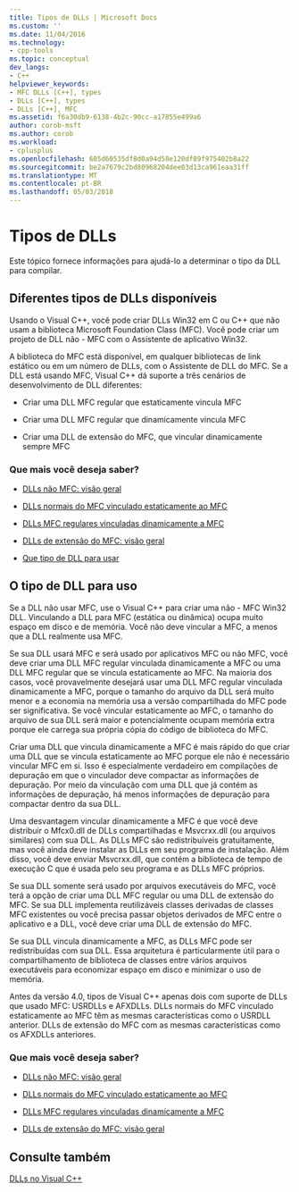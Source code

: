 ```yaml
---
title: Tipos de DLLs | Microsoft Docs
ms.custom: ''
ms.date: 11/04/2016
ms.technology:
- cpp-tools
ms.topic: conceptual
dev_langs:
- C++
helpviewer_keywords:
- MFC DLLs [C++], types
- DLLs [C++], types
- DLLs [C++], MFC
ms.assetid: f6a30db9-6138-4b2c-90cc-a17855e499a6
author: corob-msft
ms.author: corob
ms.workload:
- cplusplus
ms.openlocfilehash: 605d60535df8d0a94d58e120df89f975402b8a22
ms.sourcegitcommit: be2a7679c2bd80968204dee03d13ca961eaa31ff
ms.translationtype: MT
ms.contentlocale: pt-BR
ms.lasthandoff: 05/03/2018
---
```

# <a name="kinds-of-dlls"></a>Tipos de DLLs
Este tópico fornece informações para ajudá-lo a determinar o tipo da DLL para compilar.  
  
##  <a name="_core_the_different_kinds_of_dlls_available_with_visual_c.2b2b"></a> Diferentes tipos de DLLs disponíveis  
 Usando o Visual C++, você pode criar DLLs Win32 em C ou C++ que não usam a biblioteca Microsoft Foundation Class (MFC). Você pode criar um projeto de DLL não - MFC com o Assistente de aplicativo Win32.  
  
 A biblioteca do MFC está disponível, em qualquer bibliotecas de link estático ou em um número de DLLs, com o Assistente de DLL do MFC. Se a DLL está usando MFC, Visual C++ dá suporte a três cenários de desenvolvimento de DLL diferentes:  
  
-   Criar uma DLL MFC regular que estaticamente vincula MFC  
  
-   Criar uma DLL MFC regular que dinamicamente vincula MFC  
  
-   Criar uma DLL de extensão do MFC, que vincular dinamicamente sempre MFC  
  
### <a name="what-do-you-want-to-know-more-about"></a>Que mais você deseja saber?  
  
-   [DLLs não MFC: visão geral](../build/non-mfc-dlls-overview.md)  
  
-   [DLLs normais do MFC vinculado estaticamente ao MFC](../build/regular-dlls-statically-linked-to-mfc.md)  
  
-   [DLLs MFC regulares vinculadas dinamicamente a MFC](../build/regular-dlls-dynamically-linked-to-mfc.md)  
  
-   [DLLs de extensão do MFC: visão geral](../build/extension-dlls-overview.md)  
  
-   [Que tipo de DLL para usar](#_core_which_kind_of_dll_to_use)  
  
##  <a name="_core_which_kind_of_dll_to_use"></a> O tipo de DLL para uso  
 Se a DLL não usar MFC, use o Visual C++ para criar uma não - MFC Win32 DLL. Vinculando a DLL para MFC (estática ou dinâmica) ocupa muito espaço em disco e de memória. Você não deve vincular a MFC, a menos que a DLL realmente usa MFC.  
  
 Se sua DLL usará MFC e será usado por aplicativos MFC ou não MFC, você deve criar uma DLL MFC regular vinculada dinamicamente a MFC ou uma DLL MFC regular que se vincula estaticamente ao MFC. Na maioria dos casos, você provavelmente desejará usar uma DLL MFC regular vinculada dinamicamente a MFC, porque o tamanho do arquivo da DLL será muito menor e a economia na memória usa a versão compartilhada do MFC pode ser significativa. Se você vincular estaticamente ao MFC, o tamanho do arquivo de sua DLL será maior e potencialmente ocupam memória extra porque ele carrega sua própria cópia do código de biblioteca do MFC.  
  
 Criar uma DLL que vincula dinamicamente a MFC é mais rápido do que criar uma DLL que se vincula estaticamente ao MFC porque ele não é necessário vincular MFC em si. Isso é especialmente verdadeiro em compilações de depuração em que o vinculador deve compactar as informações de depuração. Por meio da vinculação com uma DLL que já contém as informações de depuração, há menos informações de depuração para compactar dentro da sua DLL.  
  
 Uma desvantagem vincular dinamicamente a MFC é que você deve distribuir o Mfcx0.dll de DLLs compartilhadas e Msvcrxx.dll (ou arquivos similares) com sua DLL. As DLLs MFC são redistribuíveis gratuitamente, mas você ainda deve instalar as DLLs em seu programa de instalação. Além disso, você deve enviar Msvcrxx.dll, que contém a biblioteca de tempo de execução C que é usada pelo seu programa e as DLLs MFC próprios.  
  
 Se sua DLL somente será usado por arquivos executáveis do MFC, você terá a opção de criar uma DLL MFC regular ou uma DLL de extensão do MFC. Se sua DLL implementa reutilizáveis classes derivadas de classes MFC existentes ou você precisa passar objetos derivados de MFC entre o aplicativo e a DLL, você deve criar uma DLL de extensão do MFC.  
  
 Se sua DLL vincula dinamicamente a MFC, as DLLs MFC pode ser redistribuídas com sua DLL. Essa arquitetura é particularmente útil para o compartilhamento de biblioteca de classes entre vários arquivos executáveis para economizar espaço em disco e minimizar o uso de memória.  
  
 Antes da versão 4.0, tipos de Visual C++ apenas dois com suporte de DLLs que usado MFC: USRDLLs e AFXDLLs. DLLs normais do MFC vinculado estaticamente ao MFC têm as mesmas características como o USRDLL anterior. DLLs de extensão do MFC com as mesmas características como os AFXDLLs anteriores.  
  
### <a name="what-do-you-want-to-know-more-about"></a>Que mais você deseja saber?  
  
-   [DLLs não MFC: visão geral](../build/non-mfc-dlls-overview.md)  
  
-   [DLLs normais do MFC vinculado estaticamente ao MFC](../build/regular-dlls-statically-linked-to-mfc.md)  
  
-   [DLLs MFC regulares vinculadas dinamicamente a MFC](../build/regular-dlls-dynamically-linked-to-mfc.md)  
  
-   [DLLs de extensão do MFC: visão geral](../build/extension-dlls-overview.md)  
  
## <a name="see-also"></a>Consulte também  
 [DLLs no Visual C++](../build/dlls-in-visual-cpp.md)
